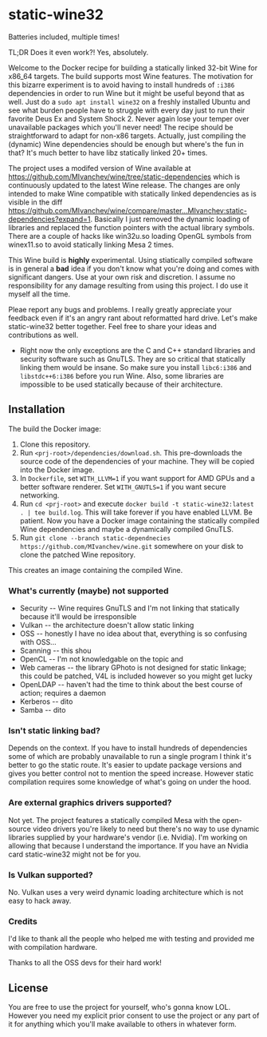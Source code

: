 # static-wine32
Batteries included, multiple times!

TL;DR
Does it even work?! Yes, absolutely.

Welcome to the Docker recipe for building a statically linked 32-bit
Wine for x86_64 targets. The build supports most Wine features. The motivation
for this bizarre experiment is to avoid having to install hundreds of `:i386`
dependencies in order to run Wine but it might be useful beyond that as well.
Just do a `sudo apt install wine32` on a freshly installed Ubuntu and see what
burden people have to struggle with every day just to run their favorite Deus
Ex and System Shock 2. Never again lose your temper over unavailable packages
which you'll never need! The recipe should be straightforward to adapt for
non-x86 targets. Actually, just compiling the (dynamic) Wine dependencies
should be enough but where's the fun in that? It's much better to have libz
statically linked 20+ times.

The project uses a modifed version of Wine available at
https://github.com/MIvanchev/wine/tree/static-dependencies which is
continuously updated to the latest Wine release. The changes are
only intended to make Wine compatible with statically linked dependencies as is
visible in the diff
https://github.com/MIvanchev/wine/compare/master...MIvanchev:static-dependencies?expand=1.
Basically I just removed the dynamic loading of libraries and replaced the
function pointers with the actual library symbols. There are a couple of hacks
like win32u.so loading OpenGL symbols from winex11.so to avoid statically
linking Mesa 2 times.

This Wine build is **highly** experimental. Using stiatically compiled software
is in general a **bad** idea if you don't know what you're doing and comes with
significant dangers. Use at your own risk and discretion. I assume no
responsibility for any damage resulting from using this project. I do use it
myself all the time.

Pleae report any bugs and problems. I really greatly appreciate your
feedback even if it's an angry rant about reformatted hard drive. Let's make
static-wine32 better together. Feel free to share your ideas and contributions
as well.

* Right now the only exceptions are the C and C++ standard libraries and
security software such as GnuTLS. They are so critical that statically linking
them would be insane. So make sure you install `libc6:i386` and
`libstdc++6:i386` before you run Wine. Also, some libraries are impossible to
be used statically because of their architecture.

## Installation

The build the Docker image:

1. Clone this repository.
2. Run `<prj-root>/dependencies/download.sh`. This pre-downloads the source
code of the dependencies of your machine. They will be copied into the Docker
image.
4. In `Dockerfile`, set `WITH_LLVM=1` if you want support for AMD GPUs and
a better software renderer. Set `WITH_GNUTLS=1` if you want secure networking.
5. Run `cd <prj-root>` and  execute `docker build -t static-wine32:latest .
| tee build.log`. This will take forever if you have enabled LLVM.
Be patient. Now you have a Docker image containing the statically compiled
Wine dependencies and maybe a dynamically compiled GnuTLS.
6. Run `git clone --branch static-dependnecies
https://github.com/MIvanchev/wine.git` somewhere on your disk to clone the
patched Wine repository.


This creates an image containing the compiled Wine.

### What's currently (maybe) not supported

 * Security -- Wine requires GnuTLS and I'm not linking that statically because it'll would be irresponsible
 * Vulkan -- the architecture doesn't allow static linking
 * OSS -- honestly I have no idea about that, everything is so confusing with OSS...
 * Scanning -- this shou
 * OpenCL -- I'm not knowledgable on the topic and 
 * Web cameras -- the library GPhoto is not designed for static linkage; this could be patched, V4L is included
however so you might get lucky
 * OpenLDAP -- haven't had the time to think about the best course of action; requires a daemon
 * Kerberos -- dito
 * Samba -- dito


### Isn't static linking bad?

Depends on the context. If you have to install hundreds of dependencies some of
which are probably unavailable to run a single program I think it's better to
go the static route. It's easier to update package versions and gives you
better control not to mention the speed increase. However static compilation
requires some knowledge of what's going on under the hood.

### Are external graphics drivers supported?

Not yet. The project features a statically compiled Mesa with the open-source
video drivers you're likely to need but there's no way to use dynamic libraries
supplied by your hardware's vendor (i.e. Nvidia). I'm working on allowing that
because I understand the importance. If you have an Nvidia card static-wine32
might not be for you.

### Is Vulkan supported?

No. Vulkan uses a very weird dynamic loading architecture which is not easy to
hack away.

### Credits

I'd like to thank all the people who helped me with testing and provided me
with compilation hardware.

Thanks to all the OSS devs for their hard work!

## License

You are free to use the project for yourself, who's gonna know LOL. However
you need my explicit prior consent to use the project or any part of it for
anything which you'll make available to others in whatever form.
